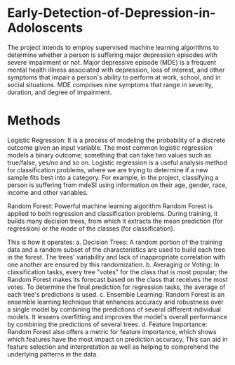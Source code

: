 # Early-Detection-of-Depression-in-Adoloscents

The project intends to employ supervised machine learning algorithms to determine whether a person is suffering major depression episodes with severe impairment or not. Major depressive episode (MDE) is a frequent mental health illness associated with depression, loss of interest, and other symptoms that impair a person's ability to perform at work, school, and in social situations. MDE comprises nine symptoms that range in severity, duration, and degree of impairment. 

# Methods

Logistic Regression: It is a process of modeling the probability of a discrete outcome given an input variable. The most common logistic regression models a binary outcome; something that can take two values such as true/false, yes/no and so on. Logistic regression is a useful analysis method for classification problems, where we are trying to determine if a new sample fits best into a category. For example, in the project, classifying a person is suffering from mdeSI using information on their age, gender, race, income and other variables. 

Random Forest: Powerful machine learning algorithm Random Forest is applied to both regression and classification problems. During training, it builds many decision trees, from which it extracts the mean prediction (for regression) or the mode of the classes (for classification). 

This is how it operates:
a.	Decision Trees: A random portion of the training data and a random subset of the characteristics are used to build each tree in the forest. The trees' variability and lack of inappropriate correlation with one another are ensured by this randomization.
b.	Averaging or Voting: In classification tasks, every tree "votes" for the class that is most popular; the Random Forest makes its forecast based on the class that receives the most votes. To determine the final prediction for regression tasks, the average of each tree's predictions is used.
c.	Ensemble Learning: Random Forest is an ensemble learning technique that enhances accuracy and robustness over a single model by combining the predictions of several different individual models. It lessens overfitting and improves the model's overall performance by combining the predictions of several trees.
d.	Feature Importance: Random Forest also offers a metric for feature importance, which shows which features have the most impact on prediction accuracy. This can aid in feature selection and interpretation as well as helping to comprehend the underlying patterns in the data.
